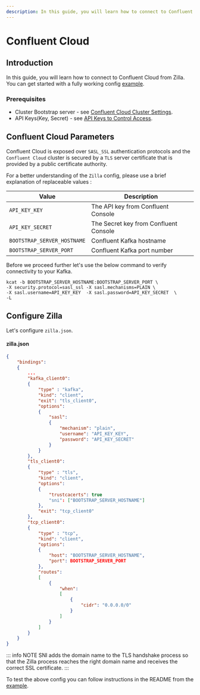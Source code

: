 ```yaml
---
description: In this guide, you will learn how to connect to Confluent Cloud from Zilla
---
```

# Confluent Cloud

## Introduction

In this guide, you will learn how to connect to Confluent Cloud from Zilla. You can get started with a fully working config [example](https://github.com/aklivity/zilla-examples/blob/main/http.kafka.cache/).

### Prerequisites

* Cluster Bootstrap server - see [Confluent Cloud Cluster Settings](https://docs.confluent.io/cloud/current/clusters/broker-config.html).
* API Keys(Key, Secret) - see [API Keys to Control Access](https://docs.confluent.io/cloud/current/access-management/authenticate/api-keys/api-keys.html).

## Confluent Cloud Parameters

Confluent Cloud is exposed over `SASL_SSL` authentication protocols and the `Confluent Cloud` cluster is secured by a `TLS` server certificate that is provided by a public certificate authority.

For a better understanding of the `Zilla` config, please use a brief explanation of replaceable values :

| Value                       | Description                           |
| --------------------------- | ------------------------------------- |
| `API_KEY_KEY`               | The API key from Confluent Console    |
| `API_KEY_SECRET`            | The Secret key from Confluent Console |
| `BOOTSTRAP_SERVER_HOSTNAME` | Confluent Kafka hostname              |
| `BOOTSTRAP_SERVER_PORT`     | Confluent Kafka port number           |

Before we proceed further let's use the below command to verify connectivity to your Kafka.

```bash:no-line-numbers
kcat -b BOOTSTRAP_SERVER_HOSTNAME:BOOTSTRAP_SERVER_PORT \
-X security.protocol=sasl_ssl -X sasl.mechanisms=PLAIN \
-X sasl.username=API_KEY_KEY  -X sasl.password=API_KEY_SECRET  \
-L
```

## Configure Zilla

Let's configure `zilla.json`.

#### zilla.json

```json
{
    "bindings":
    {
        ...
        "kafka_client0":
        {
            "type" : "kafka",
            "kind": "client",
            "exit": "tls_client0",
            "options":
            {
                "sasl": 
                {
                    "mechanism": "plain",
                    "username": "API_KEY_KEY",
                    "password": "API_KEY_SECRET"
                }
            }
        },
        "tls_client0":
        {
            "type" : "tls",
            "kind": "client",
            "options":
            {
                "trustcacerts": true
                "sni": ["BOOTSTRAP_SERVER_HOSTNAME"]
            },
            "exit": "tcp_client0"
        },
        "tcp_client0":
        {
            "type" : "tcp",
            "kind": "client",
            "options":
            {
                "host": "BOOTSTRAP_SERVER_HOSTNAME",
                "port": BOOTSTRAP_SERVER_PORT
            },
            "routes":
            [
                {
                    "when":
                    [
                        {
                            "cidr": "0.0.0.0/0"
                        }
                    ]
                }
            ]
        }
    }
}
```

::: info NOTE
SNI adds the domain name to the TLS handshake process so that the Zilla process reaches the right domain name and receives the correct SSL certificate.
:::

To test the above config you can follow instructions in the README from the [example](https://github.com/aklivity/zilla-examples/blob/main/http.kafka.cache/).
